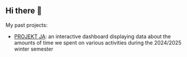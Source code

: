 ## Hi there 👋

My past projects: 
- [PROJEKT JA]([https://pages.github.com/](https://github.com/adawojterska/TWD_ProjektJA)): an interactive dashboard displaying data about the amounts of time we spent on various activities during the 2024/2025 winter semester

